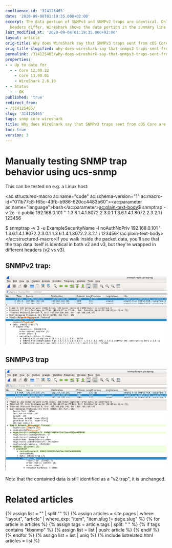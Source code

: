 ```yaml
---
confluence-id: '314125465'
date: '2020-09-08T01:19:35.000+02:00'
excerpt: The data portion of SNMPv3 and SNMPv2 traps are identical. Only the wrapping
  headers differ. Wireshark shows the data portion in the summary line.
last_modified_at: '2020-09-08T01:19:35.000+02:00'
layout: article
orig-title: Why does WireShark say that SNMPv3 traps sent from cOS Core are "snmpV2-trap"?
orig-title-slugified: why-does-wireshark-say-that-snmpv3-traps-sent-from-cos-core-are-snmpv2-trap-
permalink: /314125465/why-does-wireshark-say-that-snmpv3-traps-sent-from-cos-core-are-snmpv2-trap-
properties:
- - Up to date for
  - - Core 12.00.22
    - Core 13.00.01
    - WireShark 2.6.10
- - Status
  - - OK
published: 'true'
redirect_from:
- /314125465/
slug: '314125465'
tags: snmp core wireshark
title: Why does WireShark say that SNMPv3 traps sent from cOS Core are "snmpV2-trap"?
toc: true
version: 3
---
```


# Manually testing SNMP trap behavior using ucs-snmp
This can be tested on e.g. a Linux host:

<ac:structured-macro ac:name="code" ac:schema-version="1" ac:macro-id="011b77c8-f65c-43fb-b986-620cc4483b60"><ac:parameter ac:name="language">bash</ac:parameter><ac:plain-text-body>$ snmptrap -v 2c -c public 192.168.0.101 '' 1.3.6.1.4.1.8072.2.3.0.1 1.3.6.1.4.1.8072.2.3.2.1 i 123456

$ snmptrap -v 3 -u ExampleSecurityName -l noAuthNoPriv 192.168.0.101 '' 1.3.6.1.4.1.8072.2.3.0.1 1.3.6.1.4.1.8072.2.3.2.1 i 123456</ac:plain-text-body></ac:structured-macro>If you walk inside the packet data, you'll see that the trap data itself is identical in both v2 and v3, but they're wrapped in different headers (v2 vs v3).

## SNMPv2 trap:
<img ac:queryparams="effects=border-simple,shadow-kn" ac:width="600" src="image2020-1-3_16-32-38.png"/>

## SNMPv3 trap
<img ac:queryparams="effects=border-simple,shadow-kn" ac:width="600" src="image2020-1-3_17-7-27.png"/>

Note that the contained data is still identified as a "v2 trap", it is unchanged.




# Related articles
{% assign list = "" | split:"" %}
{% assign articles = site.pages | where: "layout", "article" | where_exp: "item", "item.slug != page.slug" %}
{% for article in articles %}
{% assign tags = article.tags | split: " " %}
{% if tags contains "kbsnmp" %}
{% assign list = list | push: article %}
{% endif %}
{% endfor %}
{% assign list = list | uniq %}
{% include listrelated.html articles = list %}